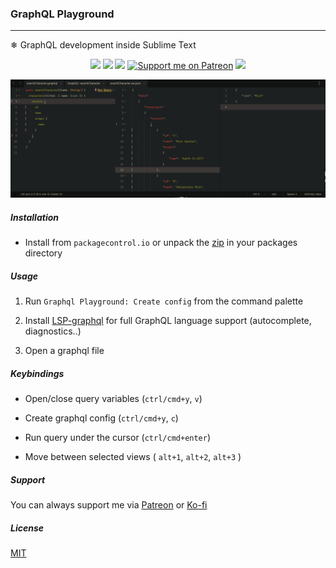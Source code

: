 ### GraphQL Playground

---

❄ GraphQL development inside Sublime Text

<p align="center">
<a href="https://www.sublimetext.com/">
    <img src="https://img.shields.io/badge/Made%20For-Sublime-ff9800?logo=sublime%20text" /></a>
<a href="https://packagecontrol.io/packages/GraphQL%20Playground">
    <img src="https://img.shields.io/packagecontrol/dt/GraphQL%20Playground" /></a>
<a href="https://github.com/kapitanluffy/sublime-graphql-playground/releases">
    <img src="https://img.shields.io/github/v/tag/kapitanluffy/sublime-graphql-playground?label=release" /></a>
<a href="https://patreon.com/kapitanluffy">
    <img src="https://img.shields.io/endpoint.svg?url=https%3A%2F%2Fshieldsio-patreon.vercel.app%2Fapi%3Fusername%3Dkapitanluffy%26type%3Dpatrons&style=flat" alt="Support me on Patreon" /></a>
<a href="https://ko-fi.com/kapitanluffy">
    <img src="https://img.shields.io/badge/Ko--fi-Support-019cde?logo=ko-fi" /></a>
</p>

![preview](preview.png)


##### Installation

- Install from `packagecontrol.io` or unpack the [zip](https://github.com/kapitanluffy/sublime-graphql-playground/archive/master.zip) in your packages directory

##### Usage

1. Run `Graphql Playground: Create config` from the command palette

2. Install [LSP-graphql](https://github.com/sublimelsp/LSP-graphql) for full GraphQL language support (autocomplete, diagnostics..)

2. Open a graphql file

##### Keybindings

- Open/close query variables (`ctrl/cmd+y`, `v`)

- Create graphql config (`ctrl/cmd+y`, `c`)

- Run query under the cursor (`ctrl/cmd+enter`)

- Move between selected views ( `alt+1`, `alt+2`, `alt+3` )

##### Support

You can always support me via [Patreon](https://www.patreon.com/kapitanluffy) or [Ko-fi](https://www.ko-fi.com/kapitanluffy)

##### License

[MIT](LICENSE)
